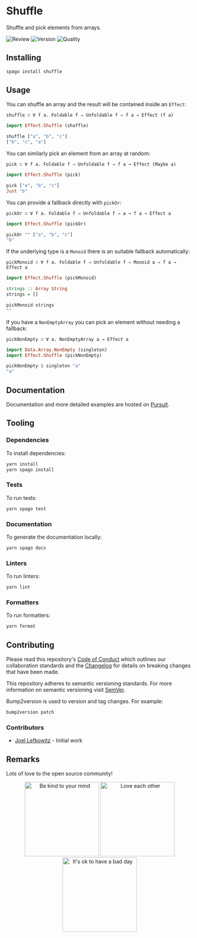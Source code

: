 # Shuffle

Shuffle and pick elements from arrays.

![Review](https://img.shields.io/github/actions/workflow/status/JoelLefkowitz/shuffle/review.yaml)
![Version](https://pursuit.purescript.org/packages/purescript-shuffle/badge)
![Quality](https://img.shields.io/codacy/grade/01012f44da174bdbac24204f1ff7b096)

## Installing

```bash
spago install shuffle
```

## Usage

You can shuffle an array and the result will be contained inside an `Effect`:

`shuffle ∷ ∀ f a. Foldable f ⇒ Unfoldable f ⇒ f a → Effect (f a)`

```purs
import Effect.Shuffle (shuffle)

shuffle ["a", "b", "c"]
["b", "c", "a"]
```

You can similarly pick an element from an array at random:

`pick ∷ ∀ f a. Foldable f ⇒ Unfoldable f ⇒ f a → Effect (Maybe a)`

```purs
import Effect.Shuffle (pick)

pick ["a", "b", "c"]
Just "b"
```

You can provide a fallback directly with `pickOr`:

`pickOr ∷ ∀ f a. Foldable f ⇒ Unfoldable f ⇒ a → f a → Effect a`

```purs
import Effect.Shuffle (pickOr)

pickOr "" ["a", "b", "c"]
"b"
```

If the underlying type is a `Monoid` there is an suitable fallback automatically:

`pickMonoid ∷ ∀ f a. Foldable f ⇒ Unfoldable f ⇒ Monoid a ⇒ f a → Effect a`

```purs
import Effect.Shuffle (pickMonoid)

strings :: Array String
strings = []

pickMonoid strings
""
```

If you have a `NonEmptyArray` you can pick an element without needing a fallback:

`pickNonEmpty ∷ ∀ a. NonEmptyArray a → Effect a`

```purs
import Data.Array.NonEmpty (singleton)
import Effect.Shuffle (pickNonEmpty)

pickNonEmpty $ singleton "a"
"a"
```

## Documentation

Documentation and more detailed examples are hosted on [Pursuit](https://pursuit.purescript.org/packages/purescript-shuffle).

## Tooling

### Dependencies

To install dependencies:

```bash
yarn install
yarn spago install
```

### Tests

To run tests:

```bash
yarn spago test
```

### Documentation

To generate the documentation locally:

```bash
yarn spago docs
```

### Linters

To run linters:

```bash
yarn lint
```

### Formatters

To run formatters:

```bash
yarn format
```

## Contributing

Please read this repository's [Code of Conduct](CODE_OF_CONDUCT.md) which outlines our collaboration standards and the [Changelog](CHANGELOG.md) for details on breaking changes that have been made.

This repository adheres to semantic versioning standards. For more information on semantic versioning visit [SemVer](https://semver.org).

Bump2version is used to version and tag changes. For example:

```bash
bump2version patch
```

### Contributors

- [Joel Lefkowitz](https://github.com/joellefkowitz) - Initial work

## Remarks

Lots of love to the open source community!

<div align='center'>
    <img width=200 height=200 src='https://media.giphy.com/media/osAcIGTSyeovPq6Xph/giphy.gif' alt='Be kind to your mind' />
    <img width=200 height=200 src='https://media.giphy.com/media/KEAAbQ5clGWJwuJuZB/giphy.gif' alt='Love each other' />
    <img width=200 height=200 src='https://media.giphy.com/media/WRWykrFkxJA6JJuTvc/giphy.gif' alt="It's ok to have a bad day" />
</div>
